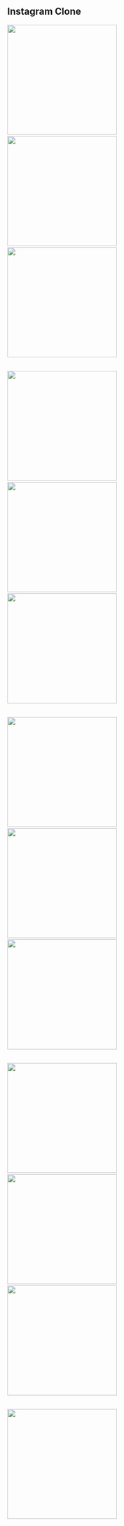 ## Instagram Clone

<img src="assets/screenshots/ss1.png" width="250"> &emsp; <img src="assets/screenshots/ss2.png" width="250"> &emsp; <img src="assets/screenshots/ss3.png" width="250"> <br /> <br />

 <img src="assets/screenshots/ss4.png" width="250"> &emsp; <img src="assets/screenshots/ss11.png" width="250"> &emsp; <img src="assets/screenshots/ss5.png" width="250"> <br /> <br />

<img src="assets/screenshots/ss6.png" width="250"> &emsp; <img src="assets/screenshots/ss7.png" width="250"> &emsp; <img src="assets/screenshots/ss13.png" width="250"> <br /> <br />

<img src="assets/screenshots/ss8.png" width="250"> &emsp; <img src="assets/screenshots/ss9.png" width="250"> &emsp; <img src="assets/screenshots/ss10.png" width="250"> 
<br /> <br />

<img src="assets/screenshots/ss12.png" width="250"> &emsp;
